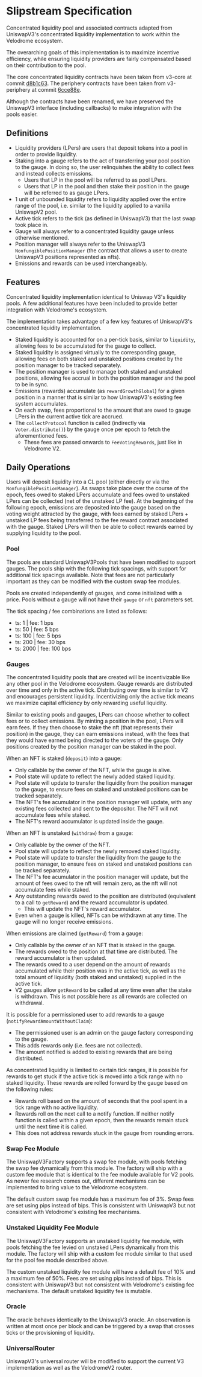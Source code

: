 # Slipstream Specification

Concentrated liquidity pool and associated contracts adapted from UniswapV3's concentrated
liquidity implementation to work within the Velodrome ecosystem. 

The overarching goals of this implementation is to maximize incentive efficiency, while
ensuring liquidity providers are fairly compensated based on their contribution to the pool. 

The core concentrated liquidity contracts have been taken from v3-core at commit [d8b1c63](https://github.com/Uniswap/v3-core/commit/d8b1c635c275d2a9450bd6a78f3fa2484fef73eb).
The periphery contracts have been taken from v3-periphery at commit [6cce88e](https://github.com/Uniswap/v3-periphery/commit/6cce88e63e176af1ddb6cc56e029110289622317).

Although the contracts have been renamed, we have preserved the UniswapV3 interface (including callbacks)
to make integration with the pools easier. 

## Definitions
- Liquidity providers (LPers) are users that deposit tokens into a pool in order to provide liquidity.
- Staking into a gauge refers to the act of transferring your pool position to the gauge. In doing so, 
the user relinquishes the ability to collect fees and instead collects emissions. 
    - Users that LP in the pool will be referred to as pool LPers.
    - Users that LP in the pool and then stake their position in the gauge will be referred to as gauge LPers.
- 1 unit of unbounded liquidity refers to liquidity applied over the entire range of the pool, i.e. similar to
the liquidity applied to a vanilla UniswapV2 pool.
- Active tick refers to the tick (as defined in UniswapV3) that the last swap took place in. 
- Gauge will always refer to a concentrated liquidity gauge unless otherwise mentioned.
- Position manager will always refer to the UniswapV3 `NonfungiblePositionManager` (the contract that allows a user to create UniswapV3 positions represented as nfts).
- Emissions and rewards can be used interchangeably. 

## Features

Concentrated liquidity implementation identical to Uniswap V3's liquidity pools. A few additional
features have been included to provide better integration with Velodrome's ecosystem.

The implementation takes advantage of a few key features of UniswapV3's concentrated liquidity implementation.
- Staked liquidity is accounted for on a per-tick basis, similar to `liquidity`, allowing fees to be accumulated for the gauge to collect.
- Staked liquidity is assigned virtually to the corresponding gauge, allowing fees on both staked and unstaked positions created by the position manager to be tracked separately.
- The position manager is used to manage both staked and unstaked positions, allowing fee accrual in both the position manager and the pool to be in sync.
- Emissions (rewards) accumulate (as `rewardGrowthGlobal`) for a given position in a manner that is similar to how UniswapV3's existing fee system accumulates. 
- On each swap, fees proportional to the amount that are owed to gauge LPers in the current active tick are accrued.
- The `collectProtocol` function is called (indirectly via `Voter.distribute()`) by the gauge once per epoch to fetch the aforementioned fees. 
    - These fees are passed onwards to `FeeVotingRewards`, just like in Velodrome V2.  

## Daily Operations

Users will deposit liquidity into a CL pool (either directly or via the `NonfungiblePositionManager`).
As swaps take place over the course of the epoch, fees owed to staked LPers accumulate and fees owed to unstaked LPers
can be collected (net of the unstaked LP fee). At the beginning of the following epoch, emissions are deposited
into the gauge based on the voting weight attracted by the gauge, with fees earned by staked LPers + unstaked LP fees
being transferred to the fee reward contract associated with the gauge. Staked LPers will then be able to collect
rewards earned by supplying liquidity to the pool.

### Pool
The pools are standard UniswapV3Pools that have been modified to support gauges. The pools 
ship with the following tick spacings, with support for additional tick spacings available. 
Note that fees are not particularly important as they can be modified with the custom swap fee modules.

Pools are created independently of gauges, and come initialized with a price. Pools without a gauge
will not have their `gauge` or `nft` parameters set.

The tick spacing / fee combinations are listed as follows:
- ts: 1 | fee: 1 bps
- ts: 50 | fee: 5 bps
- ts: 100 | fee: 5 bps
- ts: 200 | fee: 30 bps
- ts: 2000 | fee: 100 bps

### Gauges

The concentrated liquidity pools that are created will be incentivizable like any other pool in the Velodrome ecosystem.
Gauge rewards are distributed over time and only in the active tick. Distributing over time is similar to V2
and encourages persistent liquidity. Incentivizing only the active tick means we maximize capital efficiency 
by only rewarding useful liquidity. 

Similar to existing pools and gauges, LPers can choose whether to collect fees or to collect emissions. 
By minting a position in the pool, LPers will earn fees. If they then choose to stake the nft (that represents
their position) in the gauge, they can earn emissions instead, with the fees that they would have earned being 
directed to the voters of the gauge. Only positions created by the position manager can be staked in the pool.

When an NFT is staked (`deposit`) into a gauge:
- Only callable by the owner of the NFT, while the gauge is alive.
- Pool state will update to reflect the newly added staked liquidity.
- Pool state will update to transfer the liquidity from the position manager to the gauge, to ensure fees on staked and unstaked positions can be tracked separately. 
- The NFT's fee acumulator in the position manager will update, with any existing fees collected and sent to the depositor. The NFT will not accumulate fees while staked.
- The NFT's reward accumulator is updated inside the gauge.

When an NFT is unstaked (`withdraw`) from a gauge:
- Only callable by the owner of the NFT.
- Pool state will update to reflect the newly removed staked liquidity.
- Pool state will update to transfer the liquidity from the gauge to the position manager, to ensure fees on staked and unstaked positions can be tracked separately. 
- The NFT's fee acumulator in the position manager will update, but the amount of fees owed to the nft will remain zero, as the nft will not accumulate fees while staked. 
- Any outstanding rewards owed to the position are distributed (equivalent to a call to `getReward`) and the reward accumulator is updated.
    - This will update the NFT's reward accumulator.
- Even when a gauge is killed, NFTs can be withdrawn at any time. The gauge will no longer receive emissions.

When emissions are claimed (`getReward`) from a gauge:
- Only callable by the owner of an NFT that is staked in the gauge.
- The rewards owed to the position at that time are distributed. The reward accumulator is then updated.
- The rewards owed to a user depend on the amount of rewards accumulated while their position was in the active tick, as well as the total amount of liquidity (both staked and unstaked) supplied in the active tick.
- V2 gauges allow `getReward` to be called at any time even after the stake is withdrawn. This is not possible here as all rewards are collected on withdrawal.

It is possible for a permissioned user to add rewards to a gauge (`notifyRewardAmountWithoutClaim`):
- The permissioned user is an admin on the gauge factory corresponding to the gauge.
- This adds rewards only (i.e. fees are not collected). 
- The amount notified is added to existing rewards that are being distributed.

As concentrated liquidity is limited to certain tick ranges, it is possible for rewards to get stuck if the active tick is moved into a tick range with no staked liquidity. These rewards are rolled forward by the gauge based on the following rules:
- Rewards roll based on the amount of seconds that the pool spent in a tick range with no active liquidity. 
- Rewards roll on the next call to a notify function. If neither notify function is called within a given epoch, then the rewards remain stuck until the next time it is called.
- This does not address rewards stuck in the gauge from rounding errors.

### Swap Fee Module

The UniswapV3Factory supports a swap fee module, with pools fetching the swap fee dynamically from this module. The 
factory will ship with a custom fee module that is identical to the fee module available for V2 pools. As newer 
fee research comes out, different mechanisms can be implemented to bring value to the Velodrome ecosystem.

The default custom swap fee module has a maximum fee of 3%. Swap fees are set using pips instead of bips. This is 
consistent with UniswapV3 but not consistent with Velodrome's existing fee mechanisms.

### Unstaked Liquidity Fee Module

The UniswapV3Factory supports an unstaked liquidity fee module, with pools fetching the fee levied on unstaked
LPers dynamically from this module. The factory will ship with a custom fee module similar to that used for the 
pool fee module described above. 

The custom unstaked liquidity fee module will have a default fee of 10% and a maximum fee of 50%. Fees are set 
using pips instead of bips. This is consistent with UniswapV3 but not consistent with Velodrome's existing fee mechanisms.
The default unstaked liquidity fee is mutable.

### Oracle

The oracle behaves identically to the UniswapV3 oracle. An observation is written at most once per block and can be triggered
by a swap that crosses ticks or the provisioning of liquidity.

### UniversalRouter

UniswapV3's universal router will be modified to support the current V3 implementation as well as the VelodromeV2 router. 